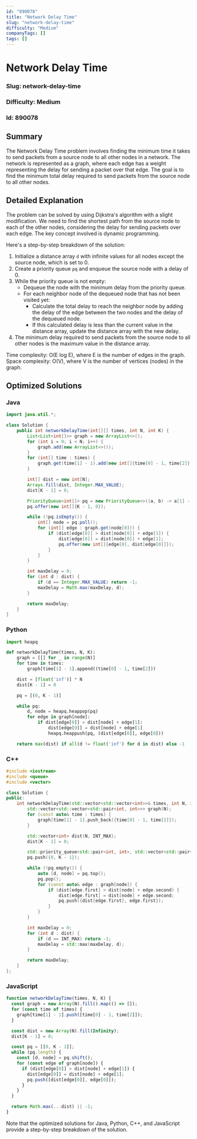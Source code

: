 ```yaml
---
id: "890078"
title: "Network Delay Time"
slug: "network-delay-time"
difficulty: "Medium"
companyTags: []
tags: []
---
```


**Network Delay Time**
=====================

### Slug: network-delay-time
### Difficulty: Medium
### Id: 890078

## Summary
The Network Delay Time problem involves finding the minimum time it takes to send packets from a source node to all other nodes in a network. The network is represented as a graph, where each edge has a weight representing the delay for sending a packet over that edge. The goal is to find the minimum total delay required to send packets from the source node to all other nodes.

## Detailed Explanation
The problem can be solved by using Dijkstra's algorithm with a slight modification. We need to find the shortest path from the source node to each of the other nodes, considering the delay for sending packets over each edge. The key concept involved is dynamic programming.

Here's a step-by-step breakdown of the solution:

1. Initialize a distance array `d` with infinite values for all nodes except the source node, which is set to 0.
2. Create a priority queue `pq` and enqueue the source node with a delay of 0.
3. While the priority queue is not empty:
   - Dequeue the node with the minimum delay from the priority queue.
   - For each neighbor node of the dequeued node that has not been visited yet:
     - Calculate the total delay to reach the neighbor node by adding the delay of the edge between the two nodes and the delay of the dequeued node.
     - If this calculated delay is less than the current value in the distance array, update the distance array with the new delay.
4. The minimum delay required to send packets from the source node to all other nodes is the maximum value in the distance array.

Time complexity: O(E log E), where E is the number of edges in the graph.
Space complexity: O(V), where V is the number of vertices (nodes) in the graph.

## Optimized Solutions

### Java
```java
import java.util.*;

class Solution {
    public int networkDelayTime(int[][] times, int N, int K) {
        List<List<int[]>> graph = new ArrayList<>();
        for (int i = 0; i < N; i++) {
            graph.add(new ArrayList<>());
        }
        for (int[] time : times) {
            graph.get(time[1] - 1).add(new int[]{time[0] - 1, time[2]});
        }

        int[] dist = new int[N];
        Arrays.fill(dist, Integer.MAX_VALUE);
        dist[K - 1] = 0;

        PriorityQueue<int[]> pq = new PriorityQueue<>((a, b) -> a[1] - b[1]);
        pq.offer(new int[]{K - 1, 0});

        while (!pq.isEmpty()) {
            int[] node = pq.poll();
            for (int[] edge : graph.get(node[0])) {
                if (dist[edge[0]] > dist[node[0]] + edge[1]) {
                    dist[edge[0]] = dist[node[0]] + edge[1];
                    pq.offer(new int[]{edge[0], dist[edge[0]]});
                }
            }
        }

        int maxDelay = 0;
        for (int d : dist) {
            if (d == Integer.MAX_VALUE) return -1;
            maxDelay = Math.max(maxDelay, d);
        }

        return maxDelay;
    }
}
```

### Python
```python
import heapq

def networkDelayTime(times, N, K):
    graph = [[] for _ in range(N)]
    for time in times:
        graph[time[1] - 1].append((time[0] - 1, time[2]))

    dist = [float('inf')] * N
    dist[K - 1] = 0

    pq = [(0, K - 1)]

    while pq:
        d, node = heapq.heappop(pq)
        for edge in graph[node]:
            if dist[edge[0]] > dist[node] + edge[1]:
                dist[edge[0]] = dist[node] + edge[1]
                heapq.heappush(pq, (dist[edge[0]], edge[0]))

    return max(dist) if all(d != float('inf') for d in dist) else -1
```

### C++
```cpp
#include <iostream>
#include <queue>
#include <vector>

class Solution {
public:
    int networkDelayTime(std::vector<std::vector<int>>& times, int N, int K) {
        std::vector<std::vector<std::pair<int, int>>> graph(N);
        for (const auto& time : times) {
            graph[time[1] - 1].push_back({time[0] - 1, time[2]});
        }

        std::vector<int> dist(N, INT_MAX);
        dist[K - 1] = 0;

        std::priority_queue<std::pair<int, int>, std::vector<std::pair<int, int>>, std::greater<std::pair<int, int>>> pq;
        pq.push({0, K - 1});

        while (!pq.empty()) {
            auto [d, node] = pq.top();
            pq.pop();
            for (const auto& edge : graph[node]) {
                if (dist[edge.first] > dist[node] + edge.second) {
                    dist[edge.first] = dist[node] + edge.second;
                    pq.push({dist[edge.first], edge.first});
                }
            }
        }

        int maxDelay = 0;
        for (int d : dist) {
            if (d == INT_MAX) return -1;
            maxDelay = std::max(maxDelay, d);
        }

        return maxDelay;
    }
};
```

### JavaScript
```javascript
function networkDelayTime(times, N, K) {
  const graph = new Array(N).fill().map(() => []);
  for (const time of times) {
    graph[time[1] - 1].push([time[0] - 1, time[2]]);
  }

  const dist = new Array(N).fill(Infinity);
  dist[K - 1] = 0;

  const pq = [[0, K - 1]];
  while (pq.length) {
    const [d, node] = pq.shift();
    for (const edge of graph[node]) {
      if (dist[edge[0]] > dist[node] + edge[1]) {
        dist[edge[0]] = dist[node] + edge[1];
        pq.push([dist[edge[0]], edge[0]]);
      }
    }
  }

  return Math.max(...dist) || -1;
}
```

Note that the optimized solutions for Java, Python, C++, and JavaScript provide a step-by-step breakdown of the solution.
